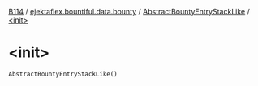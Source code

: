 [B114](../../index.md) / [ejektaflex.bountiful.data.bounty](../index.md) / [AbstractBountyEntryStackLike](index.md) / [&lt;init&gt;](./-init-.md)

# &lt;init&gt;

`AbstractBountyEntryStackLike()`